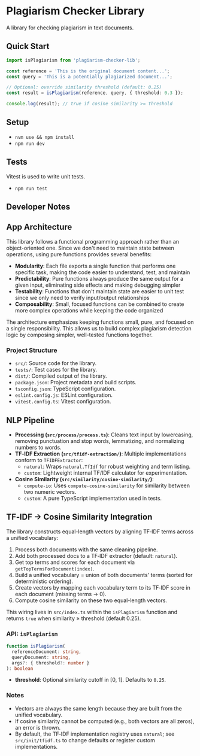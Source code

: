 # Plagiarism Checker Library
A library for checking plagiarism in text documents.

## Quick Start

```ts
import isPlagiarism from 'plagiarism-checker-lib';

const reference = 'This is the original document content...';
const query = 'This is a potentially plagiarized document...';

// Optional: override similarity threshold (default: 0.25)
const result = isPlagiarism(reference, query, { threshold: 0.3 });

console.log(result); // true if cosine similarity >= threshold
```

## Setup
- `nvm use && npm install`
- `npm run dev`

## Tests
Vitest is used to write unit tests.

- `npm run test`

## Developer Notes

## App Architecture
This library follows a functional programming approach rather than an object-oriented one. Since we don't need to maintain state between operations, using pure functions provides several benefits:

- **Modularity**: Each file exports a single function that performs one specific task, making the code easier to understand, test, and maintain
- **Predictability**: Pure functions always produce the same output for a given input, eliminating side effects and making debugging simpler
- **Testability**: Functions that don't maintain state are easier to unit test since we only need to verify input/output relationships
- **Composability**: Small, focused functions can be combined to create more complex operations while keeping the code organized

The architecture emphasizes keeping functions small, pure, and focused on a single responsibility. This allows us to build complex plagiarism detection logic by composing simpler, well-tested functions together.

### Project Structure

- `src/`: Source code for the library.
- `tests/`: Test cases for the library.
- `dist/`: Compiled output of the library.
- `package.json`: Project metadata and build scripts.
- `tsconfig.json`: TypeScript configuration.
- `eslint.config.js`: ESLint configuration.
- `vitest.config.ts`: Vitest configuration.

## NLP Pipeline

- **Processing (`src/process/process.ts`)**: Cleans text input by lowercasing, removing punctuation and stop words, lemmatizing, and normalizing numbers to words.
- **TF‑IDF Extraction (`src/tfidf-extraction/`)**: Multiple implementations conform to `TFIDFExtractor`:
  - `natural`: Wraps `natural.TfIdf` for robust weighting and term listing.
  - `custom`: Lightweight internal TF/IDF calculator for experimentation.
- **Cosine Similarity (`src/similarity/cosine-similarity/`)**:
  - `compute-io`: Uses `compute-cosine-similarity` for similarity between two numeric vectors.
  - `custom`: A pure TypeScript implementation used in tests.

## TF‑IDF → Cosine Similarity Integration

The library constructs equal-length vectors by aligning TF‑IDF terms across a unified vocabulary:

1. Process both documents with the same cleaning pipeline.
2. Add both processed docs to a TF‑IDF extractor (default: `natural`).
3. Get top terms and scores for each document via `getTopTermsForDocument(index)`.
4. Build a unified vocabulary = union of both documents' terms (sorted for deterministic ordering).
5. Create vectors by mapping each vocabulary term to its TF‑IDF score in each document (missing terms → 0).
6. Compute cosine similarity on these two equal-length vectors.

This wiring lives in `src/index.ts` within the `isPlagiarism` function and returns `true` when similarity ≥ threshold (default 0.25).

### API: `isPlagiarism`

```ts
function isPlagiarism(
  referenceDocument: string,
  queryDocument: string,
  args?: { threshold?: number }
): boolean
```

- **threshold**: Optional similarity cutoff in [0, 1]. Defaults to `0.25`.

### Notes

- Vectors are always the same length because they are built from the unified vocabulary.
- If cosine similarity cannot be computed (e.g., both vectors are all zeros), an error is thrown.
- By default, the TF‑IDF implementation registry uses `natural`; see `src/init/tfidf.ts` to change defaults or register custom implementations.
